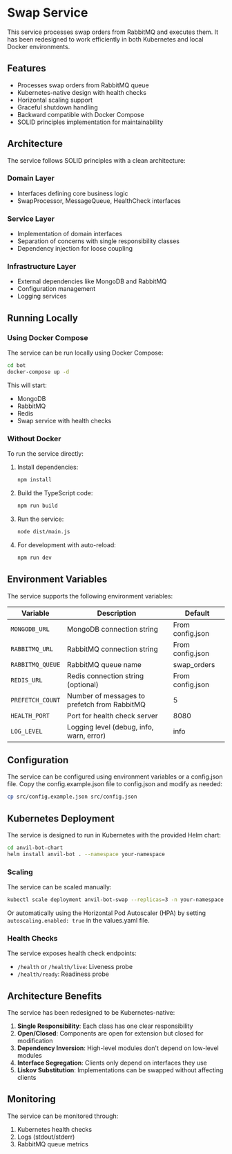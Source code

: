 # Swap Service

This service processes swap orders from RabbitMQ and executes them. It has been redesigned to work efficiently in both Kubernetes and local Docker environments.

## Features

- Processes swap orders from RabbitMQ queue
- Kubernetes-native design with health checks
- Horizontal scaling support
- Graceful shutdown handling
- Backward compatible with Docker Compose
- SOLID principles implementation for maintainability

## Architecture

The service follows SOLID principles with a clean architecture:

### Domain Layer
- Interfaces defining core business logic
- SwapProcessor, MessageQueue, HealthCheck interfaces

### Service Layer
- Implementation of domain interfaces
- Separation of concerns with single responsibility classes
- Dependency injection for loose coupling

### Infrastructure Layer
- External dependencies like MongoDB and RabbitMQ
- Configuration management
- Logging services

## Running Locally

### Using Docker Compose

The service can be run locally using Docker Compose:

```bash
cd bot
docker-compose up -d
```

This will start:
- MongoDB
- RabbitMQ
- Redis
- Swap service with health checks

### Without Docker

To run the service directly:

1. Install dependencies:
   ```bash
   npm install
   ```

2. Build the TypeScript code:
   ```bash
   npm run build
   ```

3. Run the service:
   ```bash
   node dist/main.js
   ```

4. For development with auto-reload:
   ```bash
   npm run dev
   ```

## Environment Variables

The service supports the following environment variables:

| Variable | Description | Default |
|----------|-------------|---------|
| `MONGODB_URL` | MongoDB connection string | From config.json |
| `RABBITMQ_URL` | RabbitMQ connection string | From config.json |
| `RABBITMQ_QUEUE` | RabbitMQ queue name | swap_orders |
| `REDIS_URL` | Redis connection string (optional) | From config.json |
| `PREFETCH_COUNT` | Number of messages to prefetch from RabbitMQ | 5 |
| `HEALTH_PORT` | Port for health check server | 8080 |
| `LOG_LEVEL` | Logging level (debug, info, warn, error) | info |

## Configuration

The service can be configured using environment variables or a config.json file. Copy the config.example.json file to config.json and modify as needed:

```bash
cp src/config.example.json src/config.json
```

## Kubernetes Deployment

The service is designed to run in Kubernetes with the provided Helm chart:

```bash
cd anvil-bot-chart
helm install anvil-bot . --namespace your-namespace
```

### Scaling

The service can be scaled manually:

```bash
kubectl scale deployment anvil-bot-swap --replicas=3 -n your-namespace
```

Or automatically using the Horizontal Pod Autoscaler (HPA) by setting `autoscaling.enabled: true` in the values.yaml file.

### Health Checks

The service exposes health check endpoints:

- `/health` or `/health/live`: Liveness probe
- `/health/ready`: Readiness probe

## Architecture Benefits

The service has been redesigned to be Kubernetes-native:

1. **Single Responsibility**: Each class has one clear responsibility
2. **Open/Closed**: Components are open for extension but closed for modification
3. **Dependency Inversion**: High-level modules don't depend on low-level modules
4. **Interface Segregation**: Clients only depend on interfaces they use
5. **Liskov Substitution**: Implementations can be swapped without affecting clients

## Monitoring

The service can be monitored through:

1. Kubernetes health checks
2. Logs (stdout/stderr)
3. RabbitMQ queue metrics
